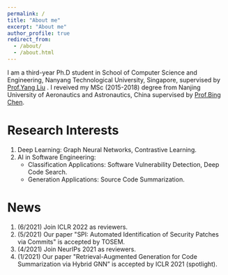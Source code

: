```yaml
---
permalink: /
title: "About me"
excerpt: "About me"
author_profile: true
redirect_from: 
  - /about/
  - /about.html
---
```


I am a third-year Ph.D student in School of Computer Science and Engineering, Nanyang Technological University, Singapore, supervised by [Prof.Yang Liu](https://personal.ntu.edu.sg/yangliu/) . I reveived my MSc (2015-2018) degree from Nanjing University of Aeronautics and Astronautics, China supervised by [Prof.Bing Chen](http://faculty.nuaa.edu.cn/cb4/zh_CN/index.htm). 

Research Interests
======
1. Deep Learning: Graph Neural Networks, Contrastive Learning.
2. AI in Software Engineering: 
    - Classification Applications: Software Vulnerability Detection, Deep Code Search.
    - Generation Applications: Source Code Summarization.

News
======
1. (6/2021) Join ICLR 2022 as reviewers.
2. (5/2021) Our paper "SPI: Automated Identification of Security Patches via Commits" is accepted by TOSEM.
3. (4/2021) Join NeurIPs 2021 as reviewers.
4. (1/2021) Our paper "Retrieval-Augmented Generation for Code Summarization via Hybrid GNN” is accepted by ICLR 2021 (spotlight).

